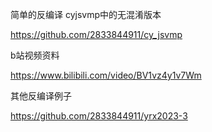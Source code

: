 简单的反编译 cyjsvmp中的无混淆版本

https://github.com/2833844911/cy_jsvmp

b站视频资料

https://www.bilibili.com/video/BV1vz4y1v7Wm

其他反编译例子

https://github.com/2833844911/yrx2023-3

